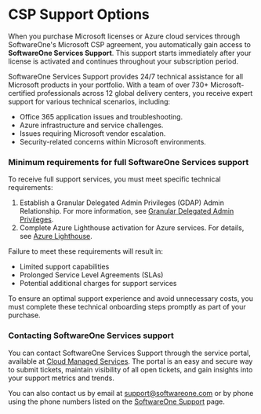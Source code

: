 # CSP Support Options

When you purchase Microsoft licenses or Azure cloud services through SoftwareOne's Microsoft CSP agreement, you automatically gain access to **SoftwareOne Services Support**. This support starts immediately after your license is activated and continues throughout your subscription period.

SoftwareOne Services Support provides 24/7 technical assistance for all Microsoft products in your portfolio. With a team of over 730+ Microsoft-certified professionals across 12 global delivery centers, you receive expert support for various technical scenarios, including:

* Office 365 application issues and troubleshooting.
* Azure infrastructure and service challenges.
* Issues requiring Microsoft vendor escalation.
* Security-related concerns within Microsoft environments.

### Minimum requirements for full SoftwareOne Services support <a href="#what-type-of-requests-can-customers-raise-to-softwareone-services-support" id="what-type-of-requests-can-customers-raise-to-softwareone-services-support"></a>

To receive full support services, you must meet specific technical requirements:

1. Establish a Granular Delegated Admin Privileges (GDAP) Admin Relationship. For more information, see [Granular Delegated Admin Privileges](granular-delegated-admin-privileges-gdap/).
2. Complete Azure Lighthouse activation for Azure services. For details, see [Azure Lighthouse](azure-lighthouse/).

Failure to meet these requirements will result in:

* Limited support capabilities
* Prolonged Service Level Agreements (SLAs)
* Potential additional charges for support services

To ensure an optimal support experience and avoid unnecessary costs, you must complete these technical onboarding steps promptly as part of your purchase.

### Contacting SoftwareOne Services support <a href="#how-can-i-contact-softwareone-services-support" id="how-can-i-contact-softwareone-services-support"></a>

You can contact SoftwareOne Services Support through the service portal, available at [Cloud Managed Services](https://support.softwareone.com/). The portal is an easy and secure way to submit tickets, maintain visibility of all open tickets, and gain insights into your support metrics and trends.

You can also contact us by email at [support@softwareone.com](mailto:support@softwareone.com) or by phone using the phone numbers listed on the [SoftwareOne Support](https://docs.softwareone.cloud/kbgeneral/Base-version/Published/softwareone-services) page.&#x20;
